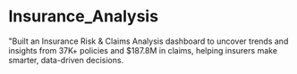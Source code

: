 # Insurance_Analysis
"Built an Insurance Risk &amp; Claims Analysis dashboard to uncover trends and insights from 37K+ policies and $187.8M in claims, helping insurers make smarter, data-driven decisions.
